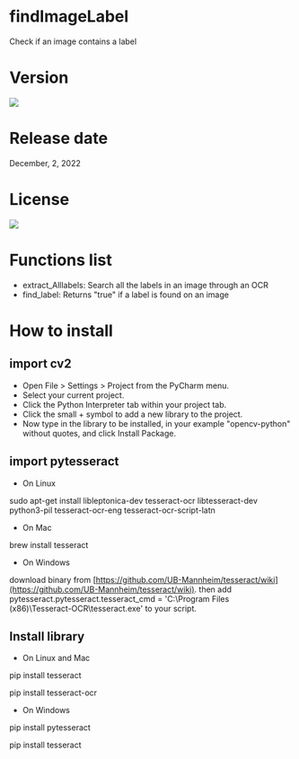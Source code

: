 # findImageLabel

Check if an image contains a label

# Version

![](https://img.shields.io/badge/Version%3A-1.0-success)

# Release date

December, 2, 2022

# License

![](https://img.shields.io/github/license/Ileriayo/markdown-badges?style=for-the-badge)

# Functions list

- extract_Alllabels: Search all the labels in an image through an OCR
- find_label: Returns "true" if a label is found on an image

# How to install

## import cv2

- Open File > Settings > Project from the PyCharm menu.
- Select your current project.
- Click the Python Interpreter tab within your project tab.
- Click the small + symbol to add a new library to the project.
- Now type in the library to be installed, in your example "opencv-python" without quotes, and click Install Package.

## import pytesseract

- On Linux

sudo apt-get install libleptonica-dev tesseract-ocr libtesseract-dev python3-pil tesseract-ocr-eng tesseract-ocr-script-latn

- On Mac

brew install tesseract

- On Windows

download binary from [https://github.com/UB-Mannheim/tesseract/wiki](https://github.com/UB-Mannheim/tesseract/wiki). then add pytesseract.pytesseract.tesseract_cmd = 'C:\Program Files (x86)\Tesseract-OCR\tesseract.exe' to your script.

## Install library

- On Linux and Mac

pip install tesseract 

pip install tesseract-ocr

- On Windows

pip install pytesseract 

pip install tesseract

